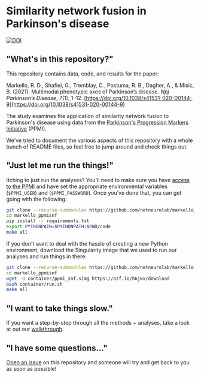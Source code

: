 # Similarity network fusion in Parkinson's disease

[![DOI](https://zenodo.org/badge/245268776.svg)](https://zenodo.org/badge/latestdoi/245268776)

## "What's in this repository?"

This repository contains data, code, and results for the paper:

Markello, R. D., Shafiei, G., Tremblay, C., Postuma, R. B., Dagher, A., & Misic, B. (2021). Multimodal phenotypic axes of Parkinson’s disease. _Npj Parkinson’s Disease_, _7_(1), 1–12. [https://doi.org/10.1038/s41531-020-00144-9](https://doi.org/10.1038/s41531-020-00144-9)

The study examines the application of similarity network fusion to Parkinson's disease using data from the [Parkinson's Progression Markers Initiative](https://www.ppmi-info.org) (PPMI).

We've tried to document the various aspects of this repository with a whole bunch of README files, so feel free to jump around and check things out.

## "Just let me run the things!"

Itching to just run the analyses?
You'll need to make sure you have [access to the PPMI](./walkthrough/01_accessing_data.md) and have set the appropriate environmental variables (`$PPMI_USER`) and (`$PPMI_PASSWORD`).
Once you've done that, you can get going with the following:

```bash
git clone --recurse-submodules https://github.com/netneurolab/markello_ppmisnf
cd markello_ppmisnf
pip install -r requirements.txt
export PYTHONPATH=$PYTHONPATH:$PWD/code
make all
```

If you don't want to deal with the hassle of creating a new Python environment, download the Singularity image that we used to run our analyses and run things in there:

```bash
git clone --recurse-submodules https://github.com/netneurolab/markello_ppmisnf
cd markello_ppmisnf
wget -O container/ppmi_snf.simg https://osf.io/h6jwx/download
bash container/run.sh
make all
```

## "I want to take things slow."

If you want a step-by-step through all the methods + analyses, take a look at out our [walkthrough](./walkthrough).

## "I have some questions..."

[Open an issue](https://github.com/netneurolab/markello_ppmisnf/issues) on this repository and someone will try and get back to you as soon as possible!
